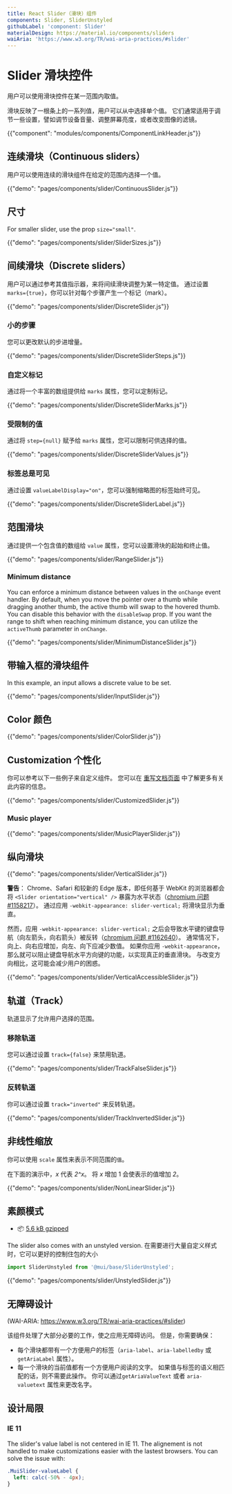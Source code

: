 ```yaml
---
title: React Slider（滑块）组件
components: Slider, SliderUnstyled
githubLabel: 'component: Slider'
materialDesign: https://material.io/components/sliders
waiAria: 'https://www.w3.org/TR/wai-aria-practices/#slider'
---
```


# Slider 滑块控件

<p class="description">用户可以使用滑块控件在某一范围内取值。</p>

滑块反映了一根条上的一系列值，用户可以从中选择单个值。 它们通常适用于调节一些设置，譬如调节设备音量、调整屏幕亮度，或者改变图像的滤镜。

{{"component": "modules/components/ComponentLinkHeader.js"}}

## 连续滑块（Continuous sliders）

用户可以使用连续的滑块组件在给定的范围内选择一个值。

{{"demo": "pages/components/slider/ContinuousSlider.js"}}

## 尺寸

For smaller slider, use the prop `size="small"`.

{{"demo": "pages/components/slider/SliderSizes.js"}}

## 间续滑块（Discrete sliders）

用户可以通过参考其值指示器，来将间续滑块调整为某一特定值。 通过设置 `marks={true}`，你可以针对每个步骤产生一个标记（mark）。

{{"demo": "pages/components/slider/DiscreteSlider.js"}}

### 小的步骤

您可以更改默认的步进增量。

{{"demo": "pages/components/slider/DiscreteSliderSteps.js"}}

### 自定义标记

通过将一个丰富的数组提供给 `marks` 属性，您可以定制标记。

{{"demo": "pages/components/slider/DiscreteSliderMarks.js"}}

### 受限制的值

通过将 `step={null}` 赋予给 `marks` 属性，您可以限制可供选择的值。

{{"demo": "pages/components/slider/DiscreteSliderValues.js"}}

### 标签总是可见

通过设置 `valueLabelDisplay="on"`，您可以强制缩略图的标签始终可见。

{{"demo": "pages/components/slider/DiscreteSliderLabel.js"}}

## 范围滑块

通过提供一个包含值的数组给 `value` 属性，您可以设置滑块的起始和终止值。

{{"demo": "pages/components/slider/RangeSlider.js"}}

### Minimum distance

You can enforce a minimum distance between values in the `onChange` event handler. By default, when you move the pointer over a thumb while dragging another thumb, the active thumb will swap to the hovered thumb. You can disable this behavior with the `disableSwap` prop. If you want the range to shift when reaching minimum distance, you can utilize the `activeThumb` parameter in `onChange`.

{{"demo": "pages/components/slider/MinimumDistanceSlider.js"}}

## 带输入框的滑块组件

In this example, an input allows a discrete value to be set.

{{"demo": "pages/components/slider/InputSlider.js"}}

## Color 颜色

{{"demo": "pages/components/slider/ColorSlider.js"}}

## Customization 个性化

你可以参考以下一些例子来自定义组件。 您可以在 [重写文档页面](/customization/how-to-customize/) 中了解更多有关此内容的信息。

{{"demo": "pages/components/slider/CustomizedSlider.js"}}

### Music player

{{"demo": "pages/components/slider/MusicPlayerSlider.js"}}

## 纵向滑块

{{"demo": "pages/components/slider/VerticalSlider.js"}}

**警告**： Chrome、Safari 和较新的 Edge 版本，即任何基于 WebKit 的浏览器都会将 `<Slider orientation="vertical" />` 暴露为水平状态（[chromium 问题 #1158217](https://bugs.chromium.org/p/chromium/issues/detail?id=1158217)）。 通过应用 `-webkit-appearance: slider-vertical;` 将滑块显示为垂直。

然而，应用  `-webkit-appearance: slider-vertical;` 之后会导致水平键的键盘导航（<kbd class="key">向左箭头</kbd>，<kbd class="key">向右箭头</kbd>）被反转（[chromium 问题 #1162640](https://bugs.chromium.org/p/chromium/issues/detail?id=1162640)）。 通常情况下，向上、向右应增加，向左、向下应减少数值。 如果你应用 `-webkit-appearance`，那么就可以阻止键盘导航水平方向键的功能，以实现真正的垂直滑块。 与改变方向相比，这可能会减少用户的困惑。

{{"demo": "pages/components/slider/VerticalAccessibleSlider.js"}}

## 轨道（Track）

轨道显示了允许用户选择的范围。

### 移除轨道

您可以通过设置 `track={false}` 来禁用轨道。

{{"demo": "pages/components/slider/TrackFalseSlider.js"}}

### 反转轨道

你可以通过设置 `track="inverted"` 来反转轨道。

{{"demo": "pages/components/slider/TrackInvertedSlider.js"}}

## 非线性缩放

你可以使用 `scale` 属性来表示不同范围的`值`。

在下面的演示中，_x_ 代表 _2^x_。 将 _x_ 增加 1 会使表示的值增加 _2_。

{{"demo": "pages/components/slider/NonLinearSlider.js"}}

## 素颜模式

<!-- #default-branch-switch -->

- 📦 [5.6 kB gzipped](https://bundlephobia.com/package/@mui/base@latest)

The slider also comes with an unstyled version. 在需要进行大量自定义样式时，它可以更好的控制住包的大小

```js
import SliderUnstyled from '@mui/base/SliderUnstyled';
```

{{"demo": "pages/components/slider/UnstyledSlider.js"}}

## 无障碍设计

(WAI-ARIA: https://www.w3.org/TR/wai-aria-practices/#slider)

该组件处理了大部分必要的工作，使之应用无障碍访问。 但是，你需要确保：

- 每个滑块都带有一个方便用户的标签（`aria-label`、`aria-labelledby` 或 `getAriaLabel` 属性）。
- 每一个滑块的当前值都有一个方便用户阅读的文字。 如果值与标签的语义相匹配的话，则不需要此操作。 你可以通过`getAriaValueText` 或者 `aria-valuetext` 属性来更改名字。

## 设计局限

### IE 11

The slider's value label is not centered in IE 11. The alignement is not handled to make customizations easier with the lastest browsers. You can solve the issue with:

```css
.MuiSlider-valueLabel {
  left: calc(-50% - 4px);
}
```
